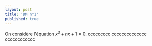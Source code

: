 ```yaml
---
layout: post
title: 'DM n°1'
published: true
---
```



On considère l'équation $x^3+nx+1=0$.
ccccccccc cccccccccccccc
cccccccccccc

